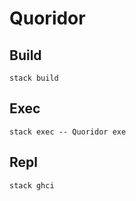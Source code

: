 # Quoridor
## Build
```
stack build
```
## Exec
```
stack exec -- Quoridor exe
```
## Repl
```
stack ghci
```
